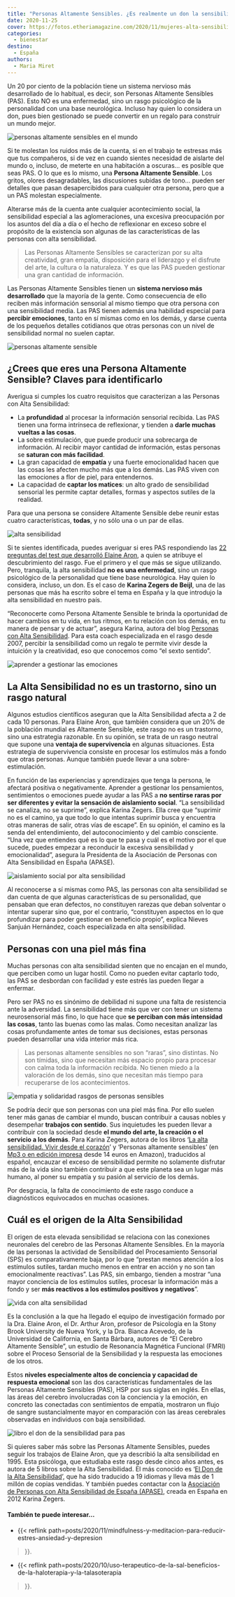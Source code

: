 ```yaml
---
title: "Personas Altamente Sensibles. ¿Es realmente un don la sensibilidad?"
date: 2020-11-25
cover: https://fotos.etheriamagazine.com/2020/11/mujeres-alta-sensibilidad.jpg
categories: 
  - bienestar
destino: 
  - España
authors: 
  - Maria Miret
---
```


Un 20 por ciento de la población tiene un sistema nervioso más desarrollado de lo habitual, es decir, son Personas Altamente Sensibles (PAS). Esto NO es una enfermedad, sino un rasgo psicológico de la personalidad con una base neurológica. Incluso hay quien lo considera un don, pues bien gestionado se puede convertir en un regalo para construir un mundo mejor. 

![personas altamente sensibles en el mundo](https://fotos.etheriamagazine.com/2020/11/claves-detectar-alta-sensibilidad.jpg "2 de cada 10 habitantes del mundo son Personas Altamente Sensibles. © Javardh ML")

Si te molestan los ruidos más de la cuenta, si en el trabajo te estresas más que tus 
compañeros, si de vez en cuando sientes necesidad de aislarte del mundo o, incluso, de 
meterte en una habitación a oscuras… es posible que seas PAS. O lo que es lo mismo, una 
**Persona Altamente Sensible**. Los gritos, olores desagradables, las discusiones 
subidas de tono… pueden ser detalles que pasan desapercibidos para cualquier otra 
persona, pero que a un PAS molestan especialmente. 

Alterarse más de la cuenta ante cualquier acontecimiento social, la sensibilidad 
especial a las aglomeraciones, una excesiva preocupación por los asuntos del día a día o 
el hecho de reflexionar en exceso sobre el propósito de la existencia son algunas de las 
características de las personas con alta sensibilidad. 

> Las Personas Altamente Sensibles se caracterizan por su alta creatividad, gran empatía, 
> disposición para el liderazgo y el disfrute del arte, la cultura o la naturaleza. Y es 
> que las PAS pueden gestionar una gran cantidad de información. 

Las Personas Altamente Sensibles tienen un **sistema nervioso más desarrollado** que la 
mayoría de la gente. Como consecuencia de ello reciben más información sensorial al 
mismo tiempo que otra persona con una sensibilidad media. Las PAS tienen además una 
habilidad especial para **percibir emociones**, tanto en sí mismas como en los demás, y 
darse cuenta de los pequeños detalles cotidianos que otras personas con un nivel de 
sensibilidad normal no suelen captar. 

![personas altamente sensible](https://fotos.etheriamagazine.com/2020/11/mujeres-alta-sensibilidad.jpg "La alta sensibilidad bien gestionada se puede considerar un don. © Leon Ell.")

## ¿Crees que eres una Persona Altamente Sensible? Claves para identificarlo

Averigua si cumples los cuatro requisitos que caracterizan a las Personas con Alta 
Sensibilidad: 

- La **profundidad** al procesar la información sensorial recibida. Las PAS tienen una forma intrínseca de reflexionar, y tienden a **darle muchas vueltas a las cosas**.
- La sobre estimulación, que puede producir una sobrecarga de información. Al recibir mayor cantidad de información, estas personas se **saturan con más facilidad**. 
- La gran capacidad de **empatía** y una fuerte emocionalidad hacen que las cosas les afecten mucho más que a los demás. Las PAS viven con las emociones a flor de piel, para entendernos. 
- La capacidad de **captar los matices**: un alto grado de sensibilidad sensorial les permite captar detalles, formas y aspectos sutiles de la realidad.

Para que una persona se considere Altamente Sensible debe reunir estas cuatro 
características, **todas**, y no sólo una o un par de ellas. 

![alta sensibilidad](https://fotos.etheriamagazine.com/2020/11/persona-altamente-sensible.jpg "Las Personas Altamente Sensibles perciben más matices. © David Becker")

Si te sientes identificada, puedes averiguar si eres PAS respondiendo las [22 preguntas 
del test que desarrolló Elaine 
Aron](https://terapiayemociones.com/personas-altamente-sensibles-2/test-pas/), a quien 
se atribuye el descubrimiento del rasgo. Fue el primero y el que más se sigue 
utilizando. Pero, tranquila, la alta sensibilidad **no es una enfermedad**, sino un 
rasgo psicológico de la personalidad que tiene base neurológica. Hay quien lo considera, 
incluso, un don. Es el caso de **Karina Zegers de Beijl**, una de las personas que más 
ha escrito sobre el tema en España y la que introdujo la alta sensibilidad en nuestro 
país. 

“Reconocerte como Persona Altamente Sensible te brinda la oportunidad de hacer cambios 
en tu vida, en tus ritmos, en tu relación con los demás, en tu manera de pensar y de 
actuar”, asegura Karina, autora del blog [Personas con Alta 
Sensibilidad](https://www.personasaltamentesensibles.com/). Para esta coach 
especializada en el rasgo desde 2007, percibir la sensibilidad como un regalo te permite 
vivir desde la intuición y la creatividad, eso que conocemos como “el sexto sentido”. 

![aprender a gestionar las emociones](https://fotos.etheriamagazine.com/2020/11/gestionar-la-sensibilidad.jpg "Es necesario aprender a gestionar los pensamientos, sentimientos y emociones. © Courtney Cook")

## La Alta Sensibilidad no es un trastorno, sino un rasgo natural

Algunos estudios científicos aseguran que la Alta Sensibilidad afecta a 2 de cada 10 
personas. Para Elaine Aron, que también considera que un 20% de la población mundial es 
Altamente Sensible, este rasgo no es un trastorno, sino una estrategia razonable. En su 
opinión, se trata de un rasgo neutral que supone una **ventaja de supervivencia** en 
algunas situaciones. Esta estrategia de supervivencia consiste en procesar los estímulos 
más a fondo que otras personas. Aunque también puede llevar a una sobre-estimulación. 

En función de las experiencias y aprendizajes que tenga la persona, le afectará positiva 
o negativamente. Aprender a gestionar los pensamientos, sentimientos o emociones puede 
ayudar a las PAS a **no sentirse raras por ser diferentes y evitar la sensación de 
aislamiento social**. “La sensibilidad se canaliza, no se suprime”, explica Karina 
Zegers. Ella cree que “suprimir no es el camino, ya que todo lo que intentas suprimir 
busca y encuentra otras maneras de salir, otras vías de escape”. En su opinión, el 
camino es la senda del entendimiento, del autoconocimiento y del cambio consciente. “Una 
vez que entiendes qué es lo que te pasa y cuál es el motivo por el que sucede, puedes 
empezar a reconducir la excesiva sensibilidad y emocionalidad”, asegura la Presidenta de 
la Asociación de Personas con Alta Sensibilidad en España (APASE). 

![aislamiento social por alta sensibilidad](https://fotos.etheriamagazine.com/2020/11/demasiado-sensible.jpg "El aislamiento social es uno de sus inconvenientes. © Bagir Bahana")

Al reconocerse a sí mismas como PAS, las personas con alta sensibilidad se dan cuenta de 
que algunas características de su personalidad, que pensaban que eran defectos, no 
constituyen rarezas que deban solventar o intentar superar sino que, por el contrario, 
“constituyen aspectos en lo que profundizar para poder gestionar en beneficio propio”, 
explica Nieves Sanjuán Hernández, coach especializada en alta sensibilidad. 

## Personas con una piel más fina

Muchas personas con alta sensibilidad sienten que no encajan en el mundo, que perciben 
como un lugar hostil. Como no pueden evitar captarlo todo, las PAS se desbordan con 
facilidad y este estrés las pueden llegar a enfermar. 

Pero ser PAS no es sinónimo de debilidad ni supone una falta de resistencia ante la 
adversidad. La sensibilidad tiene más que ver con tener un sistema neurosensorial más 
fino, lo que hace que **se perciban con más intensidad las cosas**, tanto las buenas 
como las malas. Como necesitan analizar las cosas profundamente antes de tomar sus 
decisiones, estas personas pueden desarrollar una vida interior más rica. 

> Las personas altamente sensibles no son “raras”, sino distintas. No son tímidas, sino 
> que necesitan más espacio propio para procesar con calma toda la información recibida. 
> No tienen miedo a la valoración de los demás, sino que necesitan más tiempo para 
> recuperarse de los acontecimientos. 

![empatia y solidaridad rasgos de personas sensibles](https://fotos.etheriamagazine.com/2020/11/personas-sensibles.jpg "Empáticas y con deseos de ayudar a los demás, así son las Personas Altamente Sensibles. © Ricardo Gómez")

Se podría decir que son personas con una piel más fina. Por ello suelen tener más ganas 
de cambiar el mundo, buscan contribuir a causas nobles y desempeñar **trabajos con 
sentido**. Sus inquietudes les pueden llevar a contribuir con la sociedad desde **el 
mundo del arte, la creación o el servicio a los demás**. Para Karina Zegers, autora de 
los libros ‘[La alta sensibilidad. Vivir desde el corazón](https://amzn.to/35R1MNi)’ y 
‘Personas altamente sensibles’ (en [Mp3 o en edición impresa](https://amzn.to/36ZIC6W) 
desde 14 euros en Amazon), traducidos al español, encauzar el exceso de sensibilidad 
permite no solamente disfrutar más de la vida sino también contribuir a que este planeta 
sea un lugar más humano, al poner su empatía y su pasión al servicio de los demás. 

Por desgracia, la falta de conocimiento de este rasgo conduce a diagnósticos equivocados 
en muchas ocasiones. 

## Cuál es el origen de la Alta Sensibilidad

El origen de esta elevada sensibilidad se relaciona con las conexiones neuronales del 
cerebro de las Personas Altamente Sensibles. En la mayoría de las personas la actividad 
de Sensibilidad del Procesamiento Sensorial (SPS) es comparativamente baja, por lo que 
“prestan menos atención a los estímulos sutiles, tardan mucho menos en entrar en acción 
y no son tan emocionalmente reactivas”. Las PAS, sin embargo, tienden a mostrar “una 
mayor conciencia de los estímulos sutiles, procesar la información más a fondo y ser 
**más reactivos a los estímulos positivos y negativos**”. 

![vida con alta sensibilidad](https://fotos.etheriamagazine.com/2020/11/grupo-amigos-viajes.jpg "Las PAS son más reactivas a las emociones. © Helena Lopes")

Es la conclusión a la que ha llegado el equipo de investigación formado por la Dra. 
Elaine Aron, el Dr. Arthur Aron, profesor de Psicología en la Stony Brook University de 
Nueva York, y la Dra. Bianca Acevedo, de la Universidad de California, en Santa Bárbara, 
autores de “El Cerebro Altamente Sensible”, un estudio de Resonancia Magnética Funcional 
(FMRI) sobre el Proceso Sensorial de la Sensibilidad y la respuesta las emociones de los 
otros. 

Estos **niveles especialmente altos de conciencia y capacidad de respuesta emocional** 
son las dos características fundamentales de las Personas Altamente Sensibles (PAS), HSP 
por sus siglas en inglés. En ellas, las áreas del cerebro involucradas con la conciencia 
y la emoción, en concreto las conectadas con sentimientos de empatía, mostraron un flujo 
de sangre sustancialmente mayor en comparación con las áreas cerebrales observadas en 
individuos con baja sensibilidad. 

![libro el don de la sensibilidad para pas](https://fotos.etheriamagazine.com/2020/11/don-sensibilidad-elaine-aron.jpg "'El don de la sensibilidad', de Elaine Aron.")

Si quieres saber más sobre las Personas Altamente Sensibles, puedes seguir los trabajos 
de Elaine Aron, que ya describió la alta sensibilidad en 1995. Esta psicóloga, que 
estudiaba este rasgo desde cinco años antes, es autora de 5 libros sobre la Alta 
Sensibilidad. El más conocido es ‘[El Don de la Alta 
Sensibilidad](https://amzn.to/2V0arXv)’, que ha sido traducido a 19 idiomas y lleva más 
de 1 millón de copias vendidas. Y también puedes contactar con la [Asociación de 
Personas con Alta Sensibilidad de España (APASE)](https://www.asociacionpas.org), creada 
en España en 2012 Karina Zegers. 

#### También te puede interesar...

- {{< reflink 
path=posts/2020/11/mindfulness-y-meditacion-para-reducir-estres-ansiedad-y-depresion 
>}}. 

- {{< reflink 
path=posts/2020/10/uso-terapeutico-de-la-sal-beneficios-de-la-haloterapia-y-la-talasoterapia 
>}}.
